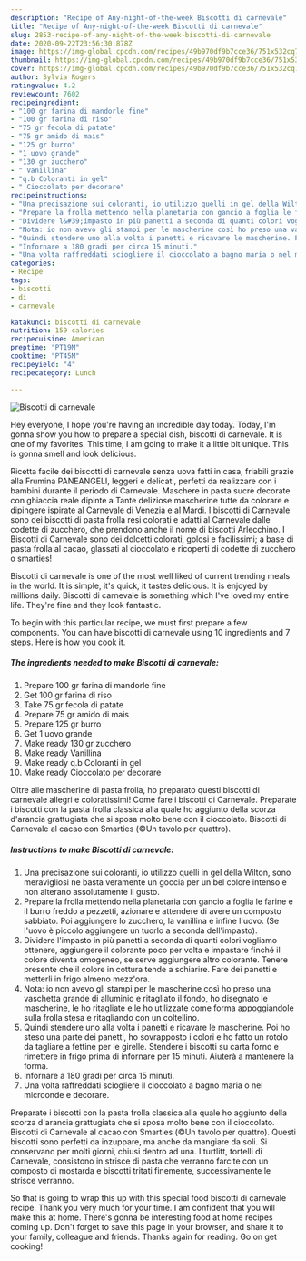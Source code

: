 ```yaml
---
description: "Recipe of Any-night-of-the-week Biscotti di carnevale"
title: "Recipe of Any-night-of-the-week Biscotti di carnevale"
slug: 2853-recipe-of-any-night-of-the-week-biscotti-di-carnevale
date: 2020-09-22T23:56:30.878Z
image: https://img-global.cpcdn.com/recipes/49b970df9b7cce36/751x532cq70/biscotti-di-carnevale-recipe-main-photo.jpg
thumbnail: https://img-global.cpcdn.com/recipes/49b970df9b7cce36/751x532cq70/biscotti-di-carnevale-recipe-main-photo.jpg
cover: https://img-global.cpcdn.com/recipes/49b970df9b7cce36/751x532cq70/biscotti-di-carnevale-recipe-main-photo.jpg
author: Sylvia Rogers
ratingvalue: 4.2
reviewcount: 7602
recipeingredient:
- "100 gr farina di mandorle fine"
- "100 gr farina di riso"
- "75 gr fecola di patate"
- "75 gr amido di mais"
- "125 gr burro"
- "1 uovo grande"
- "130 gr zucchero"
- " Vanillina"
- "q.b Coloranti in gel"
- " Cioccolato per decorare"
recipeinstructions:
- "Una precisazione sui coloranti, io utilizzo quelli in gel della Wilton, sono meravigliosi ne basta veramente un goccia per un bel colore intenso e non alterano assolutamente il gusto."
- "Prepare la frolla mettendo nella planetaria con gancio a foglia le farine e il burro freddo a pezzetti, azionare e attendere di avere un composto sabbiato. Poi aggiungere lo zucchero, la vanillina e infine l&#39;uovo. (Se l&#39;uovo è piccolo aggiungere un tuorlo a seconda dell&#39;impasto)."
- "Dividere l&#39;impasto in più panetti a seconda di quanti colori vogliamo ottenere, aggiungere il colorante poco per volta e impastare finché il colore diventa omogeneo, se serve aggiungere altro colorante. Tenere presente che il colore in cottura tende a schiarire. Fare dei panetti e metterli in frigo almeno mezz&#39;ora."
- "Nota: io non avevo gli stampi per le mascherine così ho preso una vaschetta grande di alluminio e ritagliato il fondo, ho disegnato le mascherine, le ho ritagliate e le ho utilizzate come forma appoggiandole sulla frolla stesa e ritagliando con un coltellino."
- "Quindi stendere uno alla volta i panetti e ricavare le mascherine. Poi ho steso una parte dei panetti, ho sovrapposto i colori e ho fatto un rotolo da tagliare a fettine per le girelle. Stendere i biscotti su carta forno e rimettere in frigo prima di infornare per 15 minuti. Aiuterà a mantenere la forma."
- "Infornare a 180 gradi per circa 15 minuti."
- "Una volta raffreddati sciogliere il cioccolato a bagno maria o nel microonde e decorare."
categories:
- Recipe
tags:
- biscotti
- di
- carnevale

katakunci: biscotti di carnevale 
nutrition: 159 calories
recipecuisine: American
preptime: "PT19M"
cooktime: "PT45M"
recipeyield: "4"
recipecategory: Lunch

---
```



![Biscotti di carnevale](https://img-global.cpcdn.com/recipes/49b970df9b7cce36/751x532cq70/biscotti-di-carnevale-recipe-main-photo.jpg)

Hey everyone, I hope you're having an incredible day today. Today, I'm gonna show you how to prepare a special dish, biscotti di carnevale. It is one of my favorites. This time, I am going to make it a little bit unique. This is gonna smell and look delicious.

Ricetta facile dei biscotti di carnevale senza uova fatti in casa, friabili grazie alla Frumina PANEANGELI, leggeri e delicati, perfetti da realizzare con i bambini durante il periodo di Carnevale. Maschere in pasta sucrè decorate con ghiaccia reale dipinte a Tante deliziose mascherine tutte da colorare e dipingere ispirate al Carnevale di Venezia e al Mardi. I biscotti di Carnevale sono dei biscotti di pasta frolla resi colorati e adatti al Carnevale dalle codette di zucchero, che prendono anche il nome di biscotti Arlecchino. I Biscotti di Carnevale sono dei dolcetti colorati, golosi e facilissimi; a base di pasta frolla al cacao, glassati al cioccolato e ricoperti di codette di zucchero o smarties!

Biscotti di carnevale is one of the most well liked of current trending meals in the world. It is simple, it's quick, it tastes delicious. It is enjoyed by millions daily. Biscotti di carnevale is something which I've loved my entire life. They're fine and they look fantastic.


To begin with this particular recipe, we must first prepare a few components. You can have biscotti di carnevale using 10 ingredients and 7 steps. Here is how you cook it.

<!--inarticleads1-->

##### The ingredients needed to make Biscotti di carnevale:

1. Prepare 100 gr farina di mandorle fine
1. Get 100 gr farina di riso
1. Take 75 gr fecola di patate
1. Prepare 75 gr amido di mais
1. Prepare 125 gr burro
1. Get 1 uovo grande
1. Make ready 130 gr zucchero
1. Make ready  Vanillina
1. Make ready q.b Coloranti in gel
1. Make ready  Cioccolato per decorare


Oltre alle mascherine di pasta frolla, ho preparato questi biscotti di carnevale allegri e coloratissimi! Come fare i biscotti di Carnevale. Preparate i biscotti con la pasta frolla classica alla quale ho aggiunto della scorza d&#39;arancia grattugiata che si sposa molto bene con il cioccolato. Biscotti di Carnevale al cacao con Smarties (©Un tavolo per quattro). 

<!--inarticleads2-->

##### Instructions to make Biscotti di carnevale:

1. Una precisazione sui coloranti, io utilizzo quelli in gel della Wilton, sono meravigliosi ne basta veramente un goccia per un bel colore intenso e non alterano assolutamente il gusto.
1. Prepare la frolla mettendo nella planetaria con gancio a foglia le farine e il burro freddo a pezzetti, azionare e attendere di avere un composto sabbiato. Poi aggiungere lo zucchero, la vanillina e infine l&#39;uovo. (Se l&#39;uovo è piccolo aggiungere un tuorlo a seconda dell&#39;impasto).
1. Dividere l&#39;impasto in più panetti a seconda di quanti colori vogliamo ottenere, aggiungere il colorante poco per volta e impastare finché il colore diventa omogeneo, se serve aggiungere altro colorante. Tenere presente che il colore in cottura tende a schiarire. Fare dei panetti e metterli in frigo almeno mezz&#39;ora.
1. Nota: io non avevo gli stampi per le mascherine così ho preso una vaschetta grande di alluminio e ritagliato il fondo, ho disegnato le mascherine, le ho ritagliate e le ho utilizzate come forma appoggiandole sulla frolla stesa e ritagliando con un coltellino.
1. Quindi stendere uno alla volta i panetti e ricavare le mascherine. Poi ho steso una parte dei panetti, ho sovrapposto i colori e ho fatto un rotolo da tagliare a fettine per le girelle. Stendere i biscotti su carta forno e rimettere in frigo prima di infornare per 15 minuti. Aiuterà a mantenere la forma.
1. Infornare a 180 gradi per circa 15 minuti.
1. Una volta raffreddati sciogliere il cioccolato a bagno maria o nel microonde e decorare.


Preparate i biscotti con la pasta frolla classica alla quale ho aggiunto della scorza d&#39;arancia grattugiata che si sposa molto bene con il cioccolato. Biscotti di Carnevale al cacao con Smarties (©Un tavolo per quattro). Questi biscotti sono perfetti da inzuppare, ma anche da mangiare da soli. Si conservano per molti giorni, chiusi dentro ad una. I turtlitt, tortelli di Carnevale, consistono in strisce di pasta che verranno farcite con un composto di mostarda e biscotti tritati finemente, successivamente le strisce verranno. 

So that is going to wrap this up with this special food biscotti di carnevale recipe. Thank you very much for your time. I am confident that you will make this at home. There's gonna be interesting food at home recipes coming up. Don't forget to save this page in your browser, and share it to your family, colleague and friends. Thanks again for reading. Go on get cooking!
